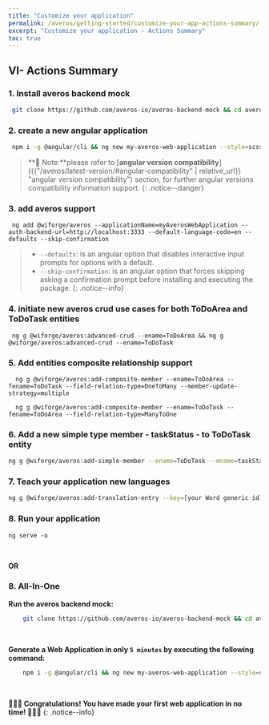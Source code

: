 ```yaml
---
title: "Customize your application"
permalink: /averos/getting-started/customize-your-app-actions-summary/
excerpt: "Customize your application - Actions Summary"
toc: true
---
```


## **VI- Actions Summary**

### 1. **Install averos backend mock**
   
   ```bash
    git clone https://github.com/averos-io/averos-backend-mock && cd averos-backend-mock && npm install && npm start
   ```


### 2. **create a new angular application**
   
   ```bash
    npm i -g @angular/cli && ng new my-averos-web-application --style=scss --routing --strict && cd my-averos-web-application
   ```

 >**🚩 Note:**please refer to [**angular version compatibility**]({{"/averos/latest-version/#angular-compatibility" | relative_url}} "angular version compatibility") section, for further angular versions compatibility information support.
 {: .notice--danger}

### 3. **add averos support**

     ng add @wiforge/averos --applicationName=myAverosWebApplication --auth-backend-url=http://localhost:3333 --default-language-code=en --defaults --skip-confirmation

> - `--defaults`: is an angular option that disables interactive input prompts for    options with a default.
> - `--skip-confirmation`: is an angular option that forces skipping asking a confirmation prompt before installing and executing the package.
{: .notice--info}

### 4. **initiate new averos crud use cases for both ToDoArea and ToDoTask entities**
    
     ng g @wiforge/averos:advanced-crud --ename=ToDoArea && ng g @wiforge/averos:advanced-crud --ename=ToDoTask

### 5. **Add entities composite relationship support**

      ng g @wiforge/averos:add-composite-member --ename=ToDoArea --fename=ToDoTask --field-relation-type=OneToMany --member-update-strategy=multiple

      ng g @wiforge/averos:add-composite-member --ename=ToDoTask --fename=ToDoArea --field-relation-type=ManyToOne

### 6. **Add a new simple type member - taskStatus - to ToDoTask entity**

   ```bash
   ng g @wiforge/averos:add-simple-member --ename=ToDoTask --mname=taskStatus --memberType=enumeration --list-of-enum-values=closed,active,pending
   ``` 

### 7. **Teach your application new languages**

   ```bash
   ng g @wiforge/averos:add-translation-entry --key=[your Word generic id] --value=[Your word in the target language] --lang=[the target language]
   ``` 

###  8. **Run your application**

    ng serve -o

<br/>

**OR** 

### 8. **All-In-One**

**Run the averos backend mock:**

```bash
    git clone https://github.com/averos-io/averos-backend-mock && cd averos-backend-mock && npm install && npm start
```
<br/>

**Generate a Web Application in only `5 minutes` by executing the following command:**

```bash
    npm i -g @angular/cli && ng new my-averos-web-application --style=scss --routing --strict && cd my-averos-web-application && ng add @wiforge/averos --applicationName=myAverosWebApplication --auth-backend-url=http://localhost:3333 --default-language-code=en --defaults --skip-confirmation && ng g @wiforge/averos:advanced-crud --ename=ToDoArea && ng g @wiforge/averos:advanced-crud --ename=ToDoTask && ng g @wiforge/averos:add-composite-member --ename=ToDoArea --fename=ToDoTask --field-relation-type=OneToMany --member-update-strategy=multiple && ng g @wiforge/averos:add-composite-member --ename=ToDoTask --fename=ToDoArea --field-relation-type=ManyToOne && ng g @wiforge/averos:add-simple-member --ename=ToDoTask --mname=taskStatus --member-type=enumeration --list-of-enum-values=closed,active,pending && ng serve -o
```

<br/>

<!-- <p align="center">
<img width="1024" height="576" src="{{ site.baseurl }}/assets/inaction/averos.gif">
</p>
<br/>  -->

**🎉🎉🎉 Congratulations! You have made your first web application in no time! 🎉🎉🎉**
{: .notice--info}